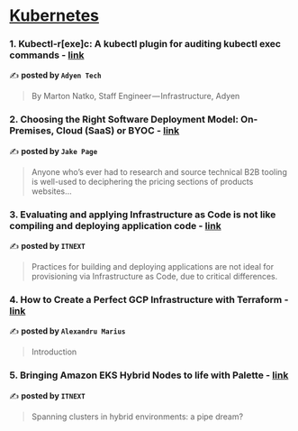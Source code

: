 
<h1><a href=https://medium.com/tag/kubernetes/recommended target="_blank" rel="noopener noreferrer">Kubernetes</a></h1>
<h3>1. Kubectl-r[exe]c: A kubectl plugin for auditing kubectl exec commands - <a href="https://medium.com/adyen/kubectl-r-exe-c-a-kubectl-plugin-for-auditing-kubectl-exec-commands-a23d41cc44e7" target="_blank" rel="noopener noreferrer">link</a></h3>

✍️ **posted by `Adyen Tech`**

<blockquote>By Marton Natko, Staff Engineer — Infrastructure, Adyen</blockquote>

<h3>2. Choosing the Right Software Deployment Model: On-Premises, Cloud (SaaS) or BYOC - <a href="https://medium.com/@jake.page91/choosing-the-right-software-deployment-model-on-premises-cloud-saas-or-byoc-be3304153f09" target="_blank" rel="noopener noreferrer">link</a></h3>

✍️ **posted by `Jake Page`**

<blockquote>Anyone who’s ever had to research and source technical B2B tooling is well-used to deciphering the pricing sections of products websites…</blockquote>

<h3>3. Evaluating and applying Infrastructure as Code is not like compiling and deploying application code - <a href="https://medium.com/itnext/evaluating-and-applying-infrastructure-as-code-is-not-like-compiling-and-deploying-application-code-c5f9936ef23d" target="_blank" rel="noopener noreferrer">link</a></h3>

✍️ **posted by `ITNEXT`**

<blockquote>Practices for building and deploying applications are not ideal for provisioning via Infrastructure as Code, due to critical differences.</blockquote>

<h3>4. How to Create a Perfect GCP Infrastructure with Terraform - <a href="https://medium.com/@alexandrumarius/how-to-create-a-perfect-gcp-infrastructure-with-terraform-d184c214bcdd" target="_blank" rel="noopener noreferrer">link</a></h3>

✍️ **posted by `Alexandru Marius`**

<blockquote>Introduction</blockquote>

<h3>5. Bringing Amazon EKS Hybrid Nodes to life with Palette - <a href="https://medium.com/itnext/bringing-amazon-eks-hybrid-nodes-to-life-with-palette-584734449503" target="_blank" rel="noopener noreferrer">link</a></h3>

✍️ **posted by `ITNEXT`**

<blockquote>Spanning clusters in hybrid environments: a pipe dream?</blockquote>

